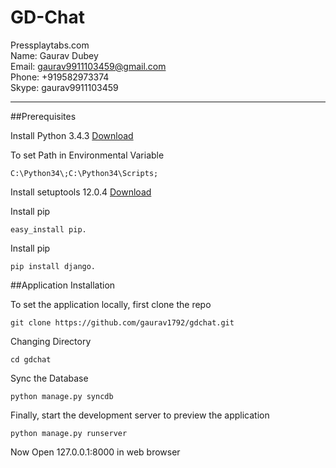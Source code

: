 GD-Chat 
=============

Pressplaytabs.com <br>
Name: Gaurav Dubey <br>
Email: gaurav9911103459@gmail.com <br>
Phone: +919582973374 <br>
Skype: gaurav9911103459 <br>



***

##Prerequisites 

Install Python 3.4.3
<a href="https://www.python.org/downloads/">Download</a>

To set Path in Environmental Variable
```  
C:\Python34\;C:\Python34\Scripts;
```
Install setuptools 12.0.4
<a href="https://pypi.python.org/pypi/setuptools">Download</a>

Install pip
```  
easy_install pip.
```

Install pip
```  
pip install django.
```


##Application Installation

To set the application locally, first clone the repo

```  
git clone https://github.com/gaurav1792/gdchat.git
```
Changing Directory
```  
cd gdchat
```
Sync the Database

```
python manage.py syncdb
```

Finally, start the development server to preview the application

```
python manage.py runserver
```

Now Open 127.0.0.1:8000 in web browser
